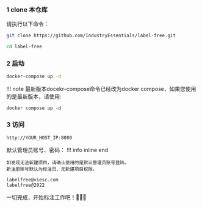 

### 1 clone 本仓库
请执行以下命令：
```bash
git clone https://github.com/IndustryEssentials/label-free.git

cd label-free
```

### 2 启动
```bash
docker-compose up -d
```
!!! note
    最新版本docekr-compose命令已经改为docker compose，如果您使用的是最新版本，请使用:
    
    docker compose up -d
### 3 访问

```bash
http://YOUR_HOST_IP:8080
```

默认管理员账号、密码：
!!! info inline end

    如发现无法新建项目，请确认使用的是默认管理员账号登陆。
    新注册账号默认为标注员，无新建项目权限。

```
labelfree@viesc.com
labelfree@2022
```

一切完成，开始标注工作吧！🍻🍻🍻